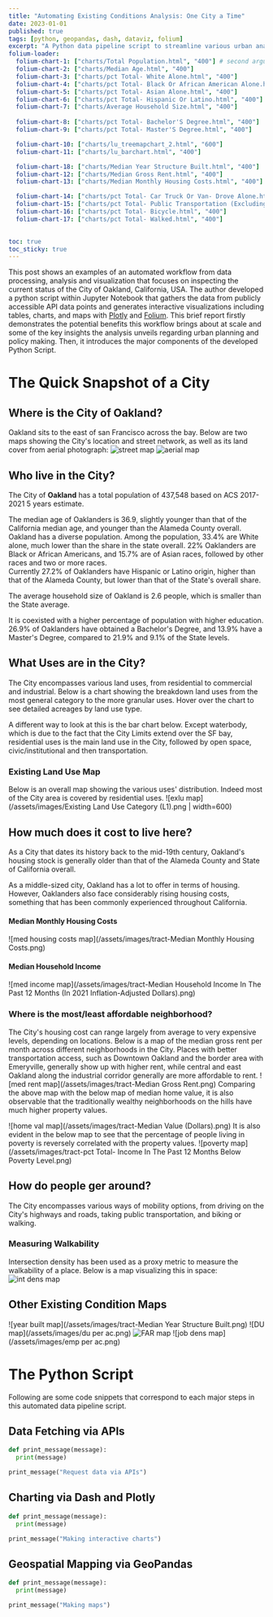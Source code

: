 ```yaml
---
title: "Automating Existing Conditions Analysis: One City a Time"
date: 2023-01-01
published: true
tags: [python, geopandas, dash, dataviz, folium]
excerpt: "A Python data pipeline script to streamline various urban analyses. Tech stack includes Python, GeoPandas, Dash, ACS API, and Notebook."
folium-loader:
  folium-chart-1: ["charts/Total Population.html", "400"] # second argument is the height
  folium-chart-2: ["charts/Median Age.html", "400"] 
  folium-chart-3: ["charts/pct Total- White Alone.html", "400"] 
  folium-chart-4: ["charts/pct Total- Black Or African American Alone.html", "400"] 
  folium-chart-5: ["charts/pct Total- Asian Alone.html", "400"] 
  folium-chart-6: ["charts/pct Total- Hispanic Or Latino.html", "400"] 
  folium-chart-7: ["charts/Average Household Size.html", "400"]
  
  folium-chart-8: ["charts/pct Total- Bachelor'S Degree.html", "400"]
  folium-chart-9: ["charts/pct Total- Master'S Degree.html", "400"]

  folium-chart-10: ["charts/lu_treemapchart_2.html", "600"]
  folium-chart-11: ["charts/lu_barchart.html", "400"]

  folium-chart-18: ["charts/Median Year Structure Built.html", "400"]
  folium-chart-12: ["charts/Median Gross Rent.html", "400"]
  folium-chart-13: ["charts/Median Monthly Housing Costs.html", "400"]

  folium-chart-14: ["charts/pct Total- Car Truck Or Van- Drove Alone.html", "400"]
  folium-chart-15: ["charts/pct Total- Public Transportation (Excluding Taxicab).html", "400"]
  folium-chart-16: ["charts/pct Total- Bicycle.html", "400"]
  folium-chart-17: ["charts/pct Total- Walked.html", "400"]
  

toc: true
toc_sticky: true
---
```


This post shows an examples of an automated workflow from data processing, analysis and visualization that focuses on inspecting the current status of the City of Oakland, California, USA. The author developed a python script within Jupyter Notebook that gathers the data from publicly accessible API data points and generates interactive visualizations including tables, charts, and maps with [Plotly](https://plotly.com/) and [Folium](https://github.com/python-visualization/folium). This brief report firstly demonstrates the potential benefits this workflow brings about at scale and some of the key insights the analysis unveils regarding urban planning and policy making. Then, it introduces the major components of the developed Python Script.

# The Quick Snapshot of a City
## Where is the City of Oakland?
Oakland sits to the east of san Francisco across the bay. Below are two maps showing the City's location and street network, as well as its land cover from aerial photograph:
![street map](/assets/images/basemap-6.png)
![aerial map](/assets/images/aerial_map.png)

## Who live in the City?
The City of <b>Oakland</b> has a total population of 437,548 based on ACS 2017-2021 5 years estimate. 
<div id="folium-chart-1"></div> 
The median age of Oaklanders is 36.9, slightly younger than that of the California median age, and younger than the Alameda County overall.
<div id="folium-chart-2"></div>
Oakland has a diverse population. Among the population, 33.4% are White alone, much lower than the share in the state overall. 22% Oaklanders are Black or African Americans, and 15.7% are of Asian races, followed by other races and two or more races.
<div id="folium-chart-3"></div>
<div id="folium-chart-4"></div>
<div id="folium-chart-5"></div>
Currently 27.2% of Oaklanders have Hispanic or Latino origin, higher than that of the Alameda County, but lower than that of the State's overall share.
<div id="folium-chart-6"></div>

The average household size of Oakland is 2.6 people, which is smaller than the State average. 
<div id="folium-chart-7"></div>
It is coexisted with a higher percentage of population with higher education. 26.9% of Oaklanders have obtained a Bachelor's Degree, and 13.9% have a Master's Degree, compared to 21.9% and 9.1% of the State levels.
<div id="folium-chart-8"></div>
<div id="folium-chart-9"></div>


## What Uses are in the City?
The City encompasses various land uses, from residential to commercial and industrial. Below is a chart showing the breakdown land uses from the most general category to the more granular uses. Hover over the chart to see detailed acreages by land use type.
<div id="folium-chart-10"></div>
A different way to look at this is the bar chart below. Except waterbody, which is due to the fact that the City Limits extend over the SF bay, residential uses is the main land use in the City, followed by open space, civic/institutional and then transportation.
<div id="folium-chart-11"></div>

### Existing Land Use Map
Below is an overall map showing the various uses' distribution. Indeed most of the City area is covered by residential uses.
![exlu map](/assets/images/Existing Land Use Category (L1).png | width=600)

## How much does it cost to live here?
As a City that dates its history back to the mid-19th century, Oakland's housing stock is generally older than that of the Alameda County and State of California overall.
<div id="folium-chart-18"></div> 
As a middle-sized city, Oakland has a lot to offer in terms of housing. However, Oaklanders also face considerably rising housing costs, something that has been commonly experienced throughout California.
<div id="folium-chart-12"></div>
<div id="folium-chart-13"></div>

#### Median Monthly Housing Costs
![med housing costs map](/assets/images/tract-Median Monthly Housing Costs.png)
#### Median Household Income
![med income map](/assets/images/tract-Median Household Income In The Past 12 Months (In 2021 Inflation-Adjusted Dollars).png)


### Where is the most/least affordable neighborhood?
The City's housing cost can range largely from average to very expensive levels, depending on locations. Below is a map of the median gross rent per month across different neighborhoods in the City. Places with better transportation access, such as Downtown Oakland and the border area with Emeryville, generally show up with higher rent, while central and east Oakland along the industrial corridor generally are more affordable to rent.
![med rent map](/assets/images/tract-Median Gross Rent.png)
Comparing the above map with the below map of median home value, it is also observable that the traditionally wealthy neighborhoods on the hills have much higher property values. 

![home val map](/assets/images/tract-Median Value (Dollars).png)
It is also evident in the below map to see that the percentage of people living in poverty is reversely correlated with the property values.
![poverty map](/assets/images/tract-pct Total- Income In The Past 12 Months Below Poverty Level.png)

## How do people ger around?
The City encompasses various ways of mobility options, from driving on the City's highways and roads, taking public transportation, and biking or walking.
<div id="folium-chart-14"></div>
<div id="folium-chart-15"></div>
<div id="folium-chart-16"></div>
<div id="folium-chart-17"></div>

### Measuring Walkability
Intersection density has been used as a proxy metric to measure the walkability of a place. Below is a map visualizing this in space:
![int dens map](/assets/images/intersecti.png)

## Other Existing Condition Maps
![year built map](/assets/images/tract-Median Year Structure Built.png)
![DU map](/assets/images/du per ac.png)
![FAR map](/assets/images/FAR.png)
![job dens map](/assets/images/emp per ac.png)


# The Python Script
Following are some code snippets that correspond to each major steps in this automated data pipeline script.

## Data Fetching via APIs
```python
def print_message(message):
  print(message)

print_message("Request data via APIs")
```

## Charting via Dash and Plotly
```python
def print_message(message):
  print(message)

print_message("Making interactive charts")
```
## Geospatial Mapping via GeoPandas

```python
def print_message(message):
  print(message)

print_message("Making maps")
```